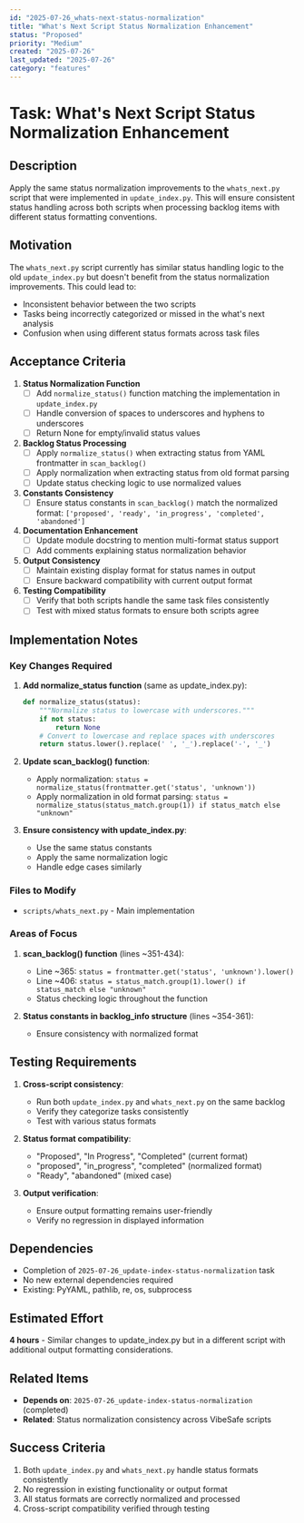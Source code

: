 ```yaml
---
id: "2025-07-26_whats-next-status-normalization"
title: "What's Next Script Status Normalization Enhancement"
status: "Proposed"
priority: "Medium"
created: "2025-07-26"
last_updated: "2025-07-26"
category: "features"
---
```


# Task: What's Next Script Status Normalization Enhancement

## Description

Apply the same status normalization improvements to the `whats_next.py` script that were implemented in `update_index.py`. This will ensure consistent status handling across both scripts when processing backlog items with different status formatting conventions.

## Motivation

The `whats_next.py` script currently has similar status handling logic to the old `update_index.py` but doesn't benefit from the status normalization improvements. This could lead to:
- Inconsistent behavior between the two scripts
- Tasks being incorrectly categorized or missed in the what's next analysis
- Confusion when using different status formats across task files

## Acceptance Criteria

1. **Status Normalization Function**
   - [ ] Add `normalize_status()` function matching the implementation in `update_index.py`
   - [ ] Handle conversion of spaces to underscores and hyphens to underscores
   - [ ] Return None for empty/invalid status values

2. **Backlog Status Processing**
   - [ ] Apply `normalize_status()` when extracting status from YAML frontmatter in `scan_backlog()`
   - [ ] Apply normalization when extracting status from old format parsing
   - [ ] Update status checking logic to use normalized values

3. **Constants Consistency**
   - [ ] Ensure status constants in `scan_backlog()` match the normalized format: `['proposed', 'ready', 'in_progress', 'completed', 'abandoned']`

4. **Documentation Enhancement**
   - [ ] Update module docstring to mention multi-format status support
   - [ ] Add comments explaining status normalization behavior

5. **Output Consistency**
   - [ ] Maintain existing display format for status names in output
   - [ ] Ensure backward compatibility with current output format

6. **Testing Compatibility**
   - [ ] Verify that both scripts handle the same task files consistently
   - [ ] Test with mixed status formats to ensure both scripts agree

## Implementation Notes

### Key Changes Required

1. **Add normalize_status function** (same as update_index.py):
   ```python
   def normalize_status(status):
       """Normalize status to lowercase with underscores."""
       if not status:
           return None
       # Convert to lowercase and replace spaces with underscores
       return status.lower().replace(' ', '_').replace('-', '_')
   ```

2. **Update scan_backlog() function**:
   - Apply normalization: `status = normalize_status(frontmatter.get('status', 'unknown'))`
   - Apply normalization in old format parsing: `status = normalize_status(status_match.group(1)) if status_match else "unknown"`

3. **Ensure consistency with update_index.py**:
   - Use the same status constants
   - Apply the same normalization logic
   - Handle edge cases similarly

### Files to Modify

- `scripts/whats_next.py` - Main implementation

### Areas of Focus

1. **scan_backlog() function** (lines ~351-434):
   - Line ~365: `status = frontmatter.get('status', 'unknown').lower()`
   - Line ~406: `status = status_match.group(1).lower() if status_match else "unknown"`
   - Status checking logic throughout the function

2. **Status constants in backlog_info structure** (lines ~354-361):
   - Ensure consistency with normalized format

## Testing Requirements

1. **Cross-script consistency**:
   - Run both `update_index.py` and `whats_next.py` on the same backlog
   - Verify they categorize tasks consistently
   - Test with various status formats

2. **Status format compatibility**:
   - "Proposed", "In Progress", "Completed" (current format)
   - "proposed", "in_progress", "completed" (normalized format)
   - "Ready", "abandoned" (mixed case)

3. **Output verification**:
   - Ensure output formatting remains user-friendly
   - Verify no regression in displayed information

## Dependencies

- Completion of `2025-07-26_update-index-status-normalization` task
- No new external dependencies required
- Existing: PyYAML, pathlib, re, os, subprocess

## Estimated Effort

**4 hours** - Similar changes to update_index.py but in a different script with additional output formatting considerations.

## Related Items

- **Depends on**: `2025-07-26_update-index-status-normalization` (completed)
- **Related**: Status normalization consistency across VibeSafe scripts

## Success Criteria

1. Both `update_index.py` and `whats_next.py` handle status formats consistently
2. No regression in existing functionality or output format
3. All status formats are correctly normalized and processed
4. Cross-script compatibility verified through testing 
